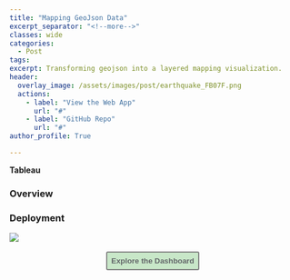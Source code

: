 ```yaml
---
title: "Mapping GeoJson Data"
excerpt_separator: "<!--more-->" 
classes: wide
categories:
  - Post
tags:
excerpt: Transforming geojson into a layered mapping visualization. 
header:
  overlay_image: /assets/images/post/earthquake_FB07F.png
  actions:
    - label: "View the Web App" 
      url: "#"
    - label: "GitHub Repo"
      url: "#"
author_profile: True 

---
```


<b>Tableau</b> 





### Overview 


### Deployment 



<div class='tableauPlaceholder' id='viz1611686624768' style='position: relative'><noscript><a href='#'><img alt=' ' src='https:&#47;&#47;public.tableau.com&#47;static&#47;images&#47;Ci&#47;CitiBikeAnalysis_16114678641100&#47;CheckoutTimesbyGender&#47;1_rss.png' style='border: none' /></a></noscript><object class='tableauViz'  style='display:none;'><param name='host_url' value='https%3A%2F%2Fpublic.tableau.com%2F' /> <param name='embed_code_version' value='3' /> <param name='site_root' value='' /><param name='name' value='CitiBikeAnalysis_16114678641100&#47;CheckoutTimesbyGender' /><param name='tabs' value='yes' /><param name='toolbar' value='yes' /><param name='static_image' value='https:&#47;&#47;public.tableau.com&#47;static&#47;images&#47;Ci&#47;CitiBikeAnalysis_16114678641100&#47;CheckoutTimesbyGender&#47;1.png' /> <param name='animate_transition' value='yes' /><param name='display_static_image' value='yes' /><param name='display_spinner' value='yes' /><param name='display_overlay' value='yes' /><param name='display_count' value='yes' /><param name='language' value='en' /></object></div>                <script type='text/javascript'>                    var divElement = document.getElementById('viz1611686624768');                    var vizElement = divElement.getElementsByTagName('object')[0];                    vizElement.style.width='100%';vizElement.style.height=(divElement.offsetWidth*0.75)+'px';                    var scriptElement = document.createElement('script');                    scriptElement.src = 'https://public.tableau.com/javascripts/api/viz_v1.js';                    vizElement.parentNode.insertBefore(scriptElement, vizElement);                </script>



<br>
<div style="text-align: center"><a href="#"><button style="color:#636769; background-color:#C8E7C8; border: 2px solid gray; padding: 7px; border-radius: 3px;" type="button"
onMouseOver="this.style.color='#62BDDA'"
   onMouseOut="this.style.color='#636769'"><b>Explore the Dashboard</b></button></a></div>






  






